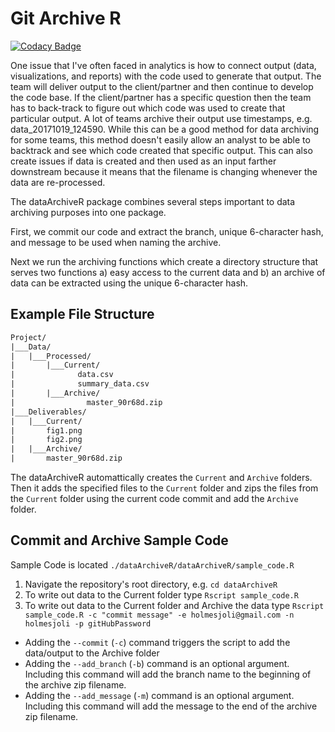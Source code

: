 # Git Archive R
[![Codacy Badge](https://api.codacy.com/project/badge/Grade/8e2a0bb99c394ffeae44e17af558136e)](https://www.codacy.com/app/holmesjoli/dataArchive?utm_source=github.com&amp;utm_medium=referral&amp;utm_content=holmesjoli/dataArchive&amp;utm_campaign=Badge_Grade)

One issue that I've often faced in analytics is how to connect output (data, visualizations, and reports) with the code used to generate that output. The team will deliver output to the client/partner and then continue to develop the code base. If the client/partner has a specific question then the team has to back-track to figure out which code was used to create that particular output. A lot of teams archive their output use timestamps, e.g. data_20171019_124590. While this can be a good method for data archiving for some teams, this method doesn't easily allow an analyst to be able to backtrack and see which code created that specific output. This can also create issues if data is created and then used as an input farther downstream because it means that the filename is changing whenever the data are re-processed.

The dataArchiveR package combines several steps important to data archiving purposes into one package.

First, we commit our code and extract the branch, unique 6-character hash, and message to be used when naming the archive.

Next we run the archiving functions which create a directory structure that serves two functions a) easy access to the current data and b) an archive of data can be extracted using the unique 6-character hash.

## Example File Structure

```txt
Project/
|___Data/
|   |___Processed/
|       |___Current/
|              data.csv
|              summary_data.csv
|       |___Archive/
|                master_90r68d.zip
|___Deliverables/
|   |___Current/
|       fig1.png
|       fig2.png
|   |___Archive/
|       master_90r68d.zip
```

The dataArchiveR automattically creates the `Current` and `Archive` folders. Then it adds the specified files to the `Current` folder and zips the files from the `Current` folder using the current code commit and add the `Archive` folder.

## Commit and Archive Sample Code

Sample Code is located `./dataArchiveR/dataArchiveR/sample_code.R`

1.  Navigate the repository's root directory, e.g. `cd dataArchiveR`
2.  To write out data to the Current folder type `Rscript sample_code.R`
3.  To write out data to the Current folder and Archive the data type `Rscript sample_code.R -c "commit message" -e holmesjoli@gmail.com -n holmesjoli -p gitHubPassword`

-   Adding the `--commit` (`-c`) command triggers the script to add the data/output to the Archive folder
-   Adding the `--add_branch` (`-b`) command is an optional argument. Including this command will add the branch name to the beginning of the archive zip filename.
-   Adding the `--add_message` (`-m`) command is an optional argument. Including this command will add the message to the end of the archive zip filename.
